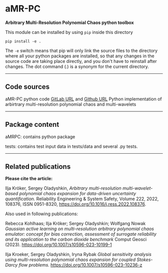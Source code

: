 # aMR-PC
**Arbitrary Multi-Resolution Polynomial Chaos python toolbox**


This module can be installed by using `pip` inside this directory
```
pip install -e .
```
The `-e` switch means that pip will only link the source files to the directory
where all your python packages are installed, so that any changes in the source
code are taking place directly, and you don't have to reinstall after changes.
The dot command (.) is a  synonym for the current directory.

---

## Code sources

aMR-PC python code
[GitLab URL](https://git.iws.uni-stuttgart.de/ikroeker/ik_amr-pc)
and 
[Github URL](https://github.com/ikroeker/aMR-PC) 
Python implementation of arbirtrary multi-resolution polynomial chaos and multi-wavelets

---
## Package content

aMRPC: contains python package

tests: contains test input data in tests/data and several .py tests. 

---
## Related publications

 **Please cite the article:**

Ilja Kröker, Sergey Oladyshkin,
*Arbitrary multi-resolution multi-wavelet-based polynomial chaos expansion for data-driven uncertainty quantification.*
Reliability Engineering & System Safety,
Volume 222, 2022, 108376, ISSN 0951-8320,
https://doi.org/10.1016/j.ress.2022.108376.

Also used in following publications:

Rebecca Kohlhaas; Ilja Kröker; Sergey Oladyshkin; Wolfgang Nowak
*Gaussian active learning on multi-resolution arbitrary polynomial chaos emulator: concept for bias correction, assessment of surrogate reliability and its application to the carbon dioxide benchmark*
Comput Geosci (2023).
https://doi.org/10.1007/s10596-023-10199-1


Ilja Kroeker, Sergey Oladyshkin, Iryna Rybak
*Global sensitivity analysis using multi-resolution polynomial chaos expansion for coupled Stokes-Darcy flow problems.*
https://doi.org/10.1007/s10596-023-10236-z
